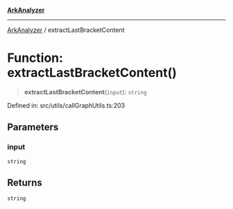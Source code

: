 [**ArkAnalyzer**](../README.md)

***

[ArkAnalyzer](../globals.md) / extractLastBracketContent

# Function: extractLastBracketContent()

> **extractLastBracketContent**(`input`): `string`

Defined in: src/utils/callGraphUtils.ts:203

## Parameters

### input

`string`

## Returns

`string`
